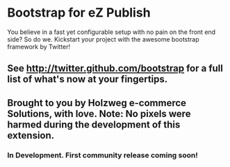 Bootstrap for eZ Publish
=======

You believe in a fast yet configurable setup with no pain on the front end side? So do we.
Kickstart your project with the awesome bootstrap framework by Twitter!

See http://twitter.github.com/bootstrap for a full list of what's now at your fingertips.
----------------------------------------------------------
Brought to you by Holzweg e-commerce Solutions, with love.
Note: No pixels were harmed during the development of this extension.
----------------------------------------------------------

### In Development. First community release coming soon! 
